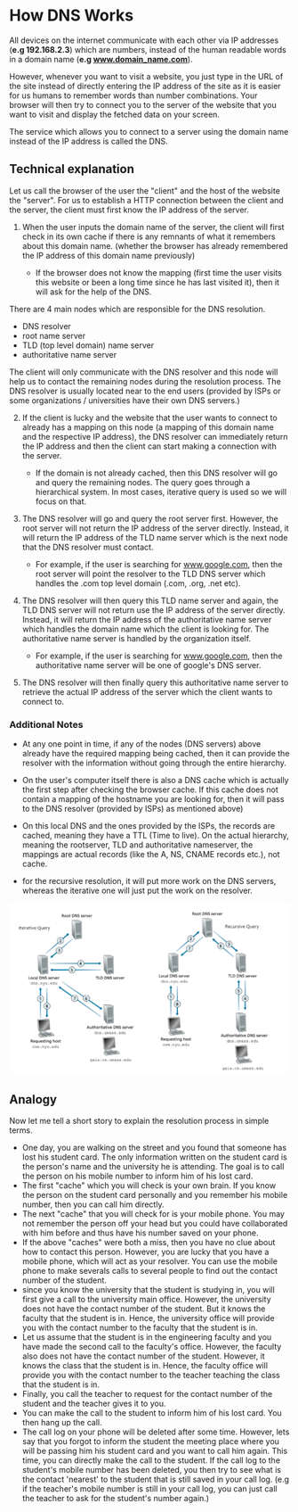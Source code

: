 # How DNS Works

All devices on the internet communicate with each other via IP addresses (**e.g 192.168.2.3**) which are numbers, instead of the human readable words in a domain name (**e.g www.domain_name.com**).

However, whenever you want to visit a website, you just type in the URL of the site instead of directly entering the IP address of the site as it is easier for us humans to remember words than number combinations. Your browser will then try to connect you to the server of the website that you want to visit and display the fetched data on your screen.

The service which allows you to connect to a server using the domain name instead of the IP address is called the DNS. 

## Technical explanation

Let us call the browser of the user the "client" and the host of the website the "server". For us to establish a HTTP connection between the client and the server, the client must first know the IP address of the server.

1. When the user inputs the domain name of the server, the client will first check in its own cache if there is any remnants of what it remembers about this domain name. (whether the browser has already remembered the IP address of this domain name previously)

   * If the browser does not know the mapping (first time the user visits this website or been a long time since he has last visited it), then it will ask for the help of the DNS.

There are 4 main nodes which are responsible for the DNS resolution.
* DNS resolver
* root name server
* TLD (top level domain) name server
* authoritative name server

The client will only communicate with the DNS resolver and this node will help us to contact the remaining nodes during the resolution process. The DNS resolver is usually located near to the end users (provided by ISPs or some organizations / universities have their own DNS servers.)

2. If the client is lucky and the website that the user wants to connect to already has a mapping on this node (a mapping of this domain name and the respective IP address), the DNS resolver can immediately return the IP address and then the client can start making a connection with the server. 

   * If the domain is not already cached, then this DNS resolver will go and query the remaining nodes. The query goes through a hierarchical system. In most cases, iterative query is used so we will focus on that.  
 
3. The DNS resolver will go and query the root server first. However, the root server will not return the IP address of the server directly. Instead, it will return the IP address of the TLD name server which is the next node that the DNS resolver must contact.
   * For example, if the user is searching for www.google.com, then the root server will point the resolver to the TLD DNS server which handles the .com top level domain (.com, .org, .net etc).

4. The DNS resolver will then query this TLD name server and again, the TLD DNS server will not return use the IP address of the server directly. Instead, it will return the IP address of the authoritative name server which handles the domain name which the client is looking for. The authoritative name server is handled by the organization itself.
   * For example, if the user is searching for www.google.com, then the authoritative name server will be one of google's DNS server.

5. The DNS resolver will then finally query this authoritative name server to retrieve the actual IP address of the server which the client wants to connect to.


### Additional Notes

* At any one point in time, if any of the nodes (DNS servers) above already have the required mapping being cached, then it can provide the resolver with the information without going through the entire hierarchy. 

* On the user's computer itself there is also a DNS cache which is actually the first step after checking the browser cache. If this cache does not contain a mapping of the hostname you are looking for, then it will pass to the DNS resolver (provided by ISPs) as mentioned above)

* On this local DNS and the ones provided by the ISPs, the records are cached, meaning they have a TTL (Time to live). On the actual hierarchy, meaning the rootserver, TLD and authoritative nameserver, the mappings are actual records (like the A, NS, CNAME records etc.), not cache.

* for the recursive resolution, it will put more work on the DNS servers, whereas the iterative one will just put the work on the resolver.

![dns resolution process](../images/dns_recursive_vs_iterative.png "DNS resolution process")




## Analogy

Now let me tell a short story to explain the resolution process in simple terms.

* One day, you are walking on the street and you found that someone has lost his student card. The only information written on the student card is the person's name and the university he is attending. The goal is to call the person on his mobile number to inform him of his lost card.
* The first "cache" which you will check is your own brain. If you know the person on the student card personally and you remember his mobile number, then you can call him directly.
* The next "cache" that you will check for is your mobile phone. You may not remember the person off your head but you could have collaborated with him before and thus have his number saved on your phone.
* If the above "caches" were both a miss, then you have no clue about how to contact this person. However, you are lucky that you have a mobile phone, which will act as your resolver. You can use the mobile phone to make severals calls to several people to find out the contact number of the student.
* since you know the university that the student is studying in, you will first give a call to the university main office. However, the university does not have the contact number of the student. But it knows the faculty that the student is in. Hence, the university office will provide you with the contact number to the faculty that the student is in.
* Let us assume that the student is in the engineering faculty and you have made the second call to the faculty's office. However, the faculty also does not have the contact number of the student. However, it knows the class that the student is in. Hence, the faculty office will provide you with the contact number to the teacher teaching the class that the student is in.
* Finally, you call the teacher to request for the contact number of the student and the teacher gives it to you.
* You can make the call to the student to inform him of his lost card. You then hang up the call.
* The call log on your phone will be deleted after some time. However, lets say that you forgot to inform the student the meeting place where you will be passing him his student card and you want to call him again. This time, you can directly make the call to the student. If the call log to the student's mobile number has been deleted, you then try to see what is the contact 'nearest' to the student that is still saved in your call log. (e.g if the teacher's mobile number is still in your call log, you can just call the teacher to ask for the student's number again.)

